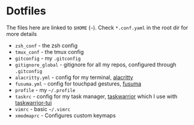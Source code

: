 # Dotfiles
The files here are linked to `$HOME` (`~`). Check `*.conf.yaml` in the root dir for more details

* `zsh_conf` - the zsh config
* `tmux_conf` - the tmux config
* `gitconfig` - my `.gitconfig`
* `gitignore_global` - gitignore for all my repos, configured through `.gitconfig`
* `alacritty.yml` - config for my terminal, [alacritty](https://github.com/alacritty/alacritty)
* `fusuma.yml` - config for touchpad gestures, [fusuma](https://github.com/iberianpig/fusuma)
* `profile` - my `~/.profile`
* `taskrc` - config for my task manager, [taskwarrior](https://github.com/GothenburgBitFactory/taskwarrior) which I use with [taskwarrior-tui](https://github.com/kdheepak/taskwarrior-tui)
* `vimrc` - basic `~/.vimrc`
* `xmodmaprc` - Configures custom keymaps
